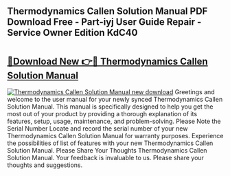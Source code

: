 ## Thermodynamics Callen Solution Manual PDF Download Free - Part-iyj User Guide Repair - Service Owner Edition KdC40

# <h2><a href="http://bc88960.oget.top/?id=Thermodynamics+Callen+Solution+Manual">🔗Download New 👉🔴 Thermodynamics Callen Solution Manual</a></h2>

[![Thermodynamics Callen Solution Manual new download](https://i.imgur.com/5g1atiW.png)](http://bc88960.oget.top/?id=Thermodynamics+Callen+Solution+Manual)
Greetings and welcome to the user manual for your newly synced Thermodynamics Callen Solution Manual. This manual is specifically designed to help you get the most out of your product by providing a thorough explanation of its features, setup, usage, maintenance, and problem-solving. Please Note the Serial Number Locate and record the serial number of your new Thermodynamics Callen Solution Manual for warranty purposes. Experience the possibilities of list of features with your new Thermodynamics Callen Solution Manual. Please Share Your Thoughts Thermodynamics Callen Solution Manual. Your feedback is invaluable to us. Please share your thoughts and suggestions.
